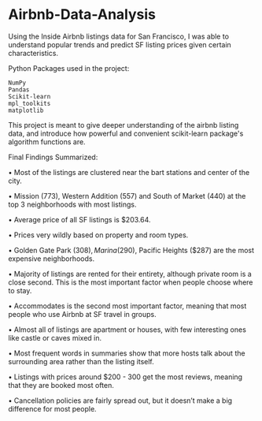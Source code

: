 # Airbnb-Data-Analysis

Using the Inside Airbnb listings data for San Francisco, I was able to understand popular trends and predict SF listing prices given certain characteristics.

Python Packages used in the project:

    NumPy
    Pandas
    Scikit-learn
    mpl_toolkits
    matplotlib

This project is meant to give deeper understanding of the airbnb listing data, and introduce how powerful and convenient scikit-learn package's algorithm functions are.

Final Findings Summarized:

•	Most of the listings are clustered near the bart stations and center of the city.

•	Mission (773), Western Addition (557) and South of Market (440) at the top 3 neighborhoods with most listings.

•	Average price of all SF listings is $203.64.

•	Prices very wildly based on property and room types.

•	Golden Gate Park ($308), Marina ($290), Pacific Heights ($287) are the most expensive neighborhoods.

•	Majority of listings are rented for their entirety, although private room is a close second. This is the most important factor when people choose where to stay.

•	Accommodates is the second most important factor, meaning that most people who use Airbnb at SF travel in groups.

•	Almost all of listings are apartment or houses, with few interesting ones like castle or caves mixed in.

•	Most frequent words in summaries show that more hosts talk about the surrounding area rather than the listing itself.

•	Listings with prices around $200 - 300 get the most reviews, meaning that they are booked most often.

•	Cancellation policies are fairly spread out, but it doesn’t make a big difference for most people.
